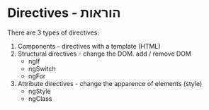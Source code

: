 # Directives - הוראות

There are 3 types of directives: 

1. Components - directives with a template (HTML)
2. Structural directives - change the DOM. add / remove DOM
    * ngIf
    * ngSwitch
    * ngFor
3. Attribute directives - change the apparence of elements (style)
    * ngStyle
    * ngClass